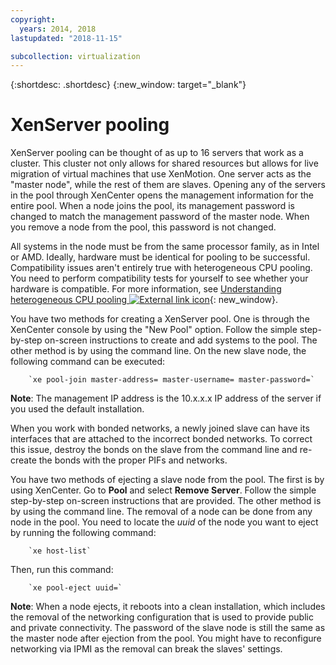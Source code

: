 ```yaml
---
copyright:
  years: 2014, 2018
lastupdated: "2018-11-15"

subcollection: virtualization
---
```


{:shortdesc: .shortdesc}
{:new_window: target="_blank"}

# XenServer pooling

XenServer pooling can be thought of as up to 16 servers that work as a cluster. This cluster not only allows for shared resources but allows for live migration of virtual machines that use XenMotion. One server acts as the "master node", while the rest of them are slaves. Opening any of the servers in the pool through XenCenter opens the management information for the entire pool. When a node joins the pool, its management password is changed to match the management password of the master node. When you remove a node from the pool, this password is not changed. 

All systems in the node must be from the same processor family, as in Intel or AMD. Ideally, hardware must be identical for pooling to be successful. Compatibility issues aren't entirely true with heterogeneous CPU pooling. You need to perform compatibility tests for yourself to see whether your hardware is compatible. For more information, see [Understanding heterogeneous CPU pooling ![External link icon](../../icons/launch-glyph.svg "External link icon")](http://support.citrix.com/article/CTX127059){: new_window}.

You have two methods for creating a XenServer pool. One is through the XenCenter console by using the "New Pool" option. Follow the simple step-by-step on-screen instructions to create and add systems to the pool. The other method is by using the command line. On the new slave node, the following command can be executed:

        `xe pool-join master-address= master-username= master-password=`

**Note**: The management IP address is the 10.x.x.x IP address of the server if you used the default installation.

When you work with bonded networks, a newly joined slave can have its interfaces that are attached to the incorrect bonded networks. To correct this issue, destroy the bonds on the slave from the command line and re-create the bonds with the proper PIFs and networks.

You have two methods of ejecting a slave node from the pool. The first is by using XenCenter. Go to **Pool** and select **Remove Server**. Follow the simple step-by-step on-screen instructions that are provided. The other method is by using the command line. The removal of a node can be done from any node in the pool. You need to locate the _uuid_ of the node you want to eject by running the following command:

        `xe host-list`

Then, run this command:

        `xe pool-eject uuid=`

**Note**: When a node ejects, it reboots into a clean installation, which includes the removal of the networking configuration that is used to provide public and private connectivity. The password of the slave node is still the same as the master node after ejection from the pool. You might have to reconfigure networking via IPMI as the removal can break the slaves' settings.
